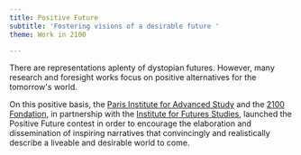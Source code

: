 ```yaml
---
title: Positive Future
subtitle: 'Fostering visions of a desirable future '
theme: Work in 2100

---
```

There are representations aplenty of dystopian futures. However, many research and foresight works focus on positive alternatives for the tomorrow's world.

On this positive basis, the [Paris Institute for Advanced Study](/about/organizers) and the [2100 Fondation](/about/organizers), in partnership with the [Institute for Futures Studies](/about/organizers), launched the Positive Future contest in order to encourage the elaboration and dissemination of inspiring narratives that convincingly and realistically describe a liveable and desirable world to come.